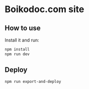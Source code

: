 # Boikodoc.com site

## How to use

Install it and run:

```sh
npm install
npm run dev
```

## Deploy

```sh
npm run export-and-deploy
```

